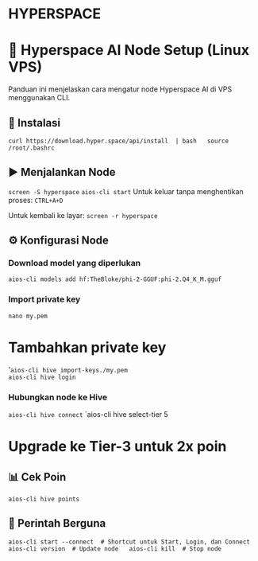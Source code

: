 # HYPERSPACE

# 🚀 Hyperspace AI Node Setup (Linux VPS)
 
Panduan ini menjelaskan cara mengatur node Hyperspace AI di VPS menggunakan CLI.
 
## 🔧 Instalasi
 `curl https://download.hyper.space/api/install 
 | bash   source /root/.bashrc ` 
## ▶️ Menjalankan Node
 `screen -S hyperspace`
` aios-cli start ` 
Untuk keluar tanpa menghentikan proses: `CTRL+A+D`
 
Untuk kembali ke layar:
 `screen -r hyperspace ` 
## ⚙️ Konfigurasi Node
 
### Download model yang diperlukan
 `aios-cli models add hf:TheBloke/phi-2-GGUF:phi-2.Q4_K_M.gguf ` 
### Import private key
 `nano my.pem`
 # Tambahkan private key
 '`aios-cli hive import-keys./my.pem`  
 `aios-cli hive login   ` 
### Hubungkan node ke Hive
 `aios-cli hive connect`
 `aios-cli hive select-tier 5 
 # Upgrade ke Tier-3 untuk 2x poin
 
## 📊 Cek Poin
 `aios-cli hive points ` 
## 🔄 Perintah Berguna
 `aios-cli start --connect  # Shortcut untuk Start, Login, dan Connect   aios-cli version  # Update node   aios-cli kill  # Stop node `
